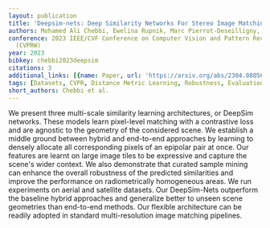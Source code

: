 ```yaml
---
layout: publication
title: 'Deepsim-nets: Deep Similarity Networks For Stereo Image Matching'
authors: Mohamed Ali Chebbi, Ewelina Rupnik, Marc Pierrot-Deseilligny, Paul Lopes
conference: 2023 IEEE/CVF Conference on Computer Vision and Pattern Recognition Workshops
  (CVPRW)
year: 2023
bibkey: chebbi2023deepsim
citations: 3
additional_links: [{name: Paper, url: 'https://arxiv.org/abs/2304.08056'}]
tags: [Datasets, CVPR, Distance Metric Learning, Robustness, Evaluation]
short_authors: Chebbi et al.
---
```

We present three multi-scale similarity learning architectures, or DeepSim
networks. These models learn pixel-level matching with a contrastive loss and
are agnostic to the geometry of the considered scene. We establish a middle
ground between hybrid and end-to-end approaches by learning to densely allocate
all corresponding pixels of an epipolar pair at once. Our features are learnt
on large image tiles to be expressive and capture the scene's wider context. We
also demonstrate that curated sample mining can enhance the overall robustness
of the predicted similarities and improve the performance on radiometrically
homogeneous areas. We run experiments on aerial and satellite datasets. Our
DeepSim-Nets outperform the baseline hybrid approaches and generalize better to
unseen scene geometries than end-to-end methods. Our flexible architecture can
be readily adopted in standard multi-resolution image matching pipelines.
